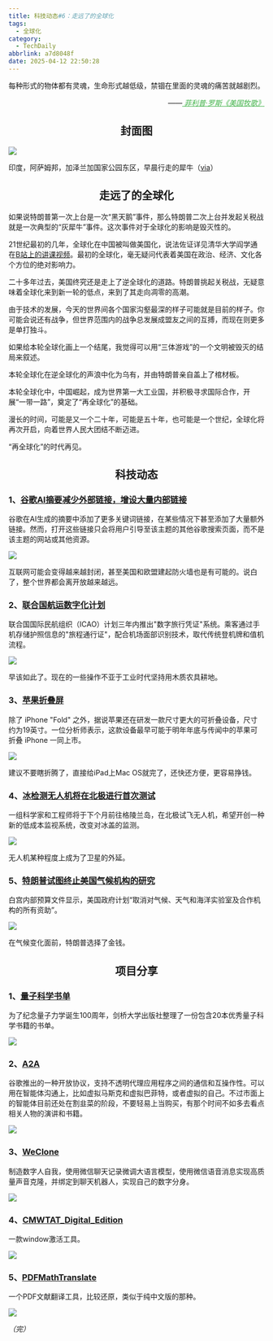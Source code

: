 ```yaml
---
title: 科技动态#6：走远了的全球化
tags:
  - 全球化
category:
  - TechDaily
abbrlink: a7d8048f
date: 2025-04-12 22:50:28
---
```

每种形式的物体都有灵魂，生命形式越低级，禁锢在里面的灵魂的痛苦就越剧烈。
<div style="text-align: right; margin-top: 1em; font-style: italic;">
  ——<a href="https://m.douban.com/book/subject/35050677/" style="color: #41B349 !important;">
	    菲利普·罗斯《美国牧歌》
  </a>
</div>
<!-- more --> 

<h2 align="center">封面图</h2>

![](https://techdaily.oss-cn-shanghai.aliyuncs.com/6/601.jpg)

印度，阿萨姆邦，加泽兰加国家公园东区，早晨行走的犀牛（[via](https://www.instagram.com/p/DGwofjezN-w/?igsh=azN2Yndvbm5xbWxp)）

<h2 align="center">走远了的全球化</h2>

如果说特朗普第一次上台是一次“黑天鹅”事件，那么特朗普二次上台并发起关税战就是一次典型的“灰犀牛”事件。这次事件对于全球化的影响是毁灭性的。

21世纪最初的几年，全球化在中国被叫做美国化，说法佐证详见清华大学阎学通在[B站上的讲课视频](https://b23.tv/qrx9hJT)。最初的全球化，毫无疑问代表着美国在政治、经济、文化各个方位的绝对影响力。

二十多年过去，美国终究还是走上了逆全球化的道路。特朗普挑起关税战，无疑意味着全球化来到新一轮的低点，来到了其走向凋零的高潮。

由于技术的发展，今天的世界间各个国家沟壑最深的样子可能就是目前的样子。你可能会说还有战争，但世界范围内的战争总发展成盟友之间的互搏，而现在则更多是单打独斗。

如果给本轮全球化画上一个结尾，我觉得可以用“三体游戏”的一个文明被毁灭的结局来叙述。

本轮全球化在逆全球化的声浪中化为乌有，并由特朗普亲自盖上了棺材板。

本轮全球化中，中国崛起，成为世界第一大工业国，并积极寻求国际合作，开展“一带一路”，奠定了“再全球化”的基础。

漫长的时间，可能是又一个二十年，可能是五十年，也可能是一个世纪，全球化将再次开启，向着世界人民大团结不断迈进。

“再全球化”的时代再见。


<h2 align="center">科技动态</h2>

### 1、[谷歌AI摘要减少外部链接，增设大量内部链接](https://9to5google.com/2025/04/11/google-search-ai-overviews-more-links/)

谷歌在AI生成的摘要中添加了更多关键词链接，在某些情况下甚至添加了大量额外链接。然而，打开这些链接只会将用户引导至该主题的其他谷歌搜索页面，而不是该主题的网站或其他资源。

![](https://techdaily.oss-cn-shanghai.aliyuncs.com/6/602.jpg)

互联网可能会变得越来越封闭，甚至美国和欧盟建起防火墙也是有可能的。说白了，整个世界都会离开放越来越远。

### 2、[联合国航运数字化计划](https://www.theguardian.com/world/2025/apr/11/boarding-passes-and-check-in-to-be-scrapped-in-air-travel-shake-up-plans)

联合国国际民航组织（ICAO）计划三年内推出"数字旅行凭证"系统。乘客通过手机存储护照信息的"旅程通行证"，配合机场面部识别技术，取代传统登机牌和值机流程。

![](https://techdaily.oss-cn-shanghai.aliyuncs.com/6/603.jpg)

早该如此了。现在的一些操作不亚于工业时代坚持用木质农具耕地。

### 3、[苹果折叠屏](https://finance.sina.com.cn/tech/roll/2025-04-11/doc-inesusvu1506897.shtml)

除了 iPhone "Fold" 之外，据说苹果还在研发一款尺寸更大的可折叠设备，尺寸约为19英寸。一位分析师表示，这款设备最早可能于明年年底与传闻中的苹果可折叠 iPhone 一同上市。

![](https://techdaily.oss-cn-shanghai.aliyuncs.com/6/604.jpg)

建议不要瞎折腾了，直接给iPad上Mac OS就完了，还快还方便，更容易挣钱。

### 4、[冰检测无人机将在北极进行首次测试](https://www.newscientist.com/article/2474831-ice-monitoring-drones-set-for-first-tests-in-the-arctic/?utm_term=Autofeed&utm_campaign=echobox&utm_medium=social&utm_source=Twitter#Echobox=1744425625)

一组科学家和工程师将于下个月前往格陵兰岛，在北极试飞无人机，希望开创一种新的低成本监视系统，改变对冰盖的监测。

![](https://techdaily.oss-cn-shanghai.aliyuncs.com/6/605.jpg)

无人机某种程度上成为了卫星的外延。

### 5、[特朗普试图终止美国气候机构的研究](https://www.science.org/content/article/trump-seeks-end-climate-research-premier-u-s-climate-agency?utm_campaign=NewsfromScience&utm_source=twitter&utm_medium=ownedSocial)

白宫内部预算文件显示，美国政府计划“取消对气候、天气和海洋实验室及合作机构的所有资助”。

![](https://techdaily.oss-cn-shanghai.aliyuncs.com/6/606.jpg)

在气候变化面前，特朗普选择了金钱。


<h2 align="center">项目分享</h2>

### 1、[量子科学书单](https://www.cambridge.org/tw/universitypress/collections/2025-international-year-quantum-science-and-technology?utm_date=20250410&utm_id=1744288425&utm_campaign=Awareness,Books,Highlight,New+Title,PHYS,STM&utm_source=facebook,twitter&utm_medium=social&utm_content=)

为了纪念量子力学诞生100周年，剑桥大学出版社整理了一份包含20本优秀量子科学书籍的书单。

![](https://techdaily.oss-cn-shanghai.aliyuncs.com/6/607.jpg)
### 2、[A2A](https://github.com/google/A2A_)

谷歌推出的一种开放协议，支持不透明代理应用程序之间的通信和互操作性。可以用在智能体沟通上，比如虚拟马斯克和虚拟巴菲特，或者虚拟的自己。不过市面上的智能体目前还处在割韭菜的阶段，不要轻易上当购买，有那个时间不如多去看点相关人物的演讲和书籍。

![](https://techdaily.oss-cn-shanghai.aliyuncs.com/6/608.png)

### 3、[WeClone](https://github.com/xming521/WeClone?tab=readme-ov-file_)

制造数字人自我，使用微信聊天记录微调大语言模型，使用微信语音消息实现高质量声音克隆，并绑定到聊天机器人，实现自己的数字分身。

![](https://techdaily.oss-cn-shanghai.aliyuncs.com/6/609.png)
### 4、[CMWTAT_Digital_Edition](https://github.com/TGSAN/CMWTAT_Digital_Edition_)

一款window激活工具。

![](https://techdaily.oss-cn-shanghai.aliyuncs.com/6/610.jpg)

### 5、[PDFMathTranslate](https://github.com/Byaidu/PDFMathTranslate?tab=readme-ov-file_)

一个PDF文献翻译工具，比较还原，类似于纯中文版的那种。

![](https://techdaily.oss-cn-shanghai.aliyuncs.com/6/611.png)

_（完）_
